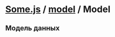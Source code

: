 # [Some.js](http://somejs.org/) / [model](https://github.com/freaking-awesome/some-model) / Model
## Модель данных